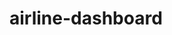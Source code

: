 <!-- generated by markdown-notes-tree -->

# airline-dashboard

<!-- optional markdown-notes-tree directory description starts here -->

<!-- optional markdown-notes-tree directory description ends here -->


